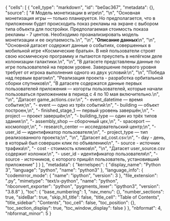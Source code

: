 {
 "cells": [
  {
   "cell_type": "markdown",
   "id": "be0ac367",
   "metadata": {},
   "source": [
    "# Модель монетизации в игре\n",
    "\n",
    "Основная монетизация игры — только планируется. Но предполагается, что в приложении будет происходить показ рекламы на экране с выбором типа объекта для постройки. Предполагаемая стоимость показа рекламы - 7 центов. Необходимо проанализировать модель монетизации и ее окупаемость.\n",
    "\n",
    "**Описание данных**\n",
    "\n",
    "Основной датасет содержит данные о событиях, совершенных в мобильной игре «Космические братья». В ней пользователи строят свою космическую программу и пытаются преуспеть в нелёгком деле колонизации галактики.\n",
    "\n",
    "В датасете представлены данные по игре пользователей на первом уровне. Завершение первого уровня требует от игрока выполнения одного из двух условий:\n",
    "\n",
    "Победа над первым врагом\n",
    "Реализация проекта - разработка орбитальной сборки спутников\n",
    "В датасете содержатся данные первых пользователей приложения — когорты пользователей, которые начали пользоваться приложением в период с 4 по 10 мая включительно.\n",
    "\n",
    "Датасет game_actions.csv:\n",
    "- event_datetime — время события;\n",
    "- event — одно из трёх событий:\n",
    "- building — объект построен,\n",
    "- finished_stage_1 — первый уровень завершён,\n",
    "- project — проект завершён;\n",
    "- building_type — один из трёх типов здания:\n",
    "- assembly_shop — сборочный цех,\n",
    "- spaceport — космопорт,\n",
    "- research_center — исследовательский центр;\n",
    "- user_id — идентификатор пользователя;\n",
    "- project_type — тип реализованного проекта;\n",
    "\n",
    "Датасет ad_cost.csv:\n",
    "- day - день, в который был совершен клик по объявлению\n",
    "- source - источник трафика\n",
    "- cost - стоимость кликов\n",
    "\n",
    "Датасет user_source.csv содержит колонки:\n",
    "- user_id - идентификатор пользователя\n",
    "- source - источников, с которого пришёл пользователь, установивший приложение"
   ]
  }
 ],
 "metadata": {
  "kernelspec": {
   "display_name": "Python 3",
   "language": "python",
   "name": "python3"
  },
  "language_info": {
   "codemirror_mode": {
    "name": "ipython",
    "version": 3
   },
   "file_extension": ".py",
   "mimetype": "text/x-python",
   "name": "python",
   "nbconvert_exporter": "python",
   "pygments_lexer": "ipython3",
   "version": "3.8.8"
  },
  "toc": {
   "base_numbering": 1,
   "nav_menu": {},
   "number_sections": true,
   "sideBar": true,
   "skip_h1_title": false,
   "title_cell": "Table of Contents",
   "title_sidebar": "Contents",
   "toc_cell": false,
   "toc_position": {},
   "toc_section_display": true,
   "toc_window_display": false
  }
 },
 "nbformat": 4,
 "nbformat_minor": 5
}

